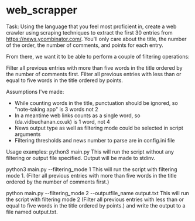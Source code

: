 # web_scrapper

Task:
Using the language that you feel most proficient in, create a web crawler using scraping techniques to extract the 
first 30 entries from https://news.ycombinator.com/. You'll only care about the title, the number of the order, 
the number of comments, and points for each entry.

From there, we want it to be able to perform a couple of filtering operations:

Filter all previous entries with more than five words in the title ordered by the number of comments first.
Filter all previous entries with less than or equal to five words in the title ordered by points.

Assumptions I've made:
- While counting words in the title, punctuation should be ignored, so "note-taking app" is 3 words not 2
- In a meantime web links counts as a single word, so (da.vidbuchanan.co.uk) is 1 word, not 4
- News output type as well as filtering mode could be selected in script arguments
- Filtering thresholds and news number to parse are in config.ini file

Usage examples:
python3 main.py
This will run the script without any filtering or output file specified. Output will be made to stdinv.

python3 main.py --filtering_mode 1
This will run the script with filtering mode 1. (Filter all previous entries with more than five words in the title 
ordered by the number of comments first.)

python main.py --filtering_mode 2 --outputfile_name output.txt
This will run the script with filtering mode 2 (Filter all previous entries with less than or equal to five words in 
the title ordered by points.) and write the output to a file named output.txt.